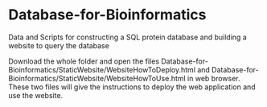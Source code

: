 # Database-for-Bioinformatics
Data and Scripts for constructing a SQL protein database and building a website to query the database 

Download the whole folder and open the files Database-for-Bioinformatics/StaticWebsite/WebsiteHowToDeploy.html and Database-for-Bioinformatics/StaticWebsite/WebsiteHowToUse.html in web browser. These two files will give the instructions to deploy the web application and use the website.

